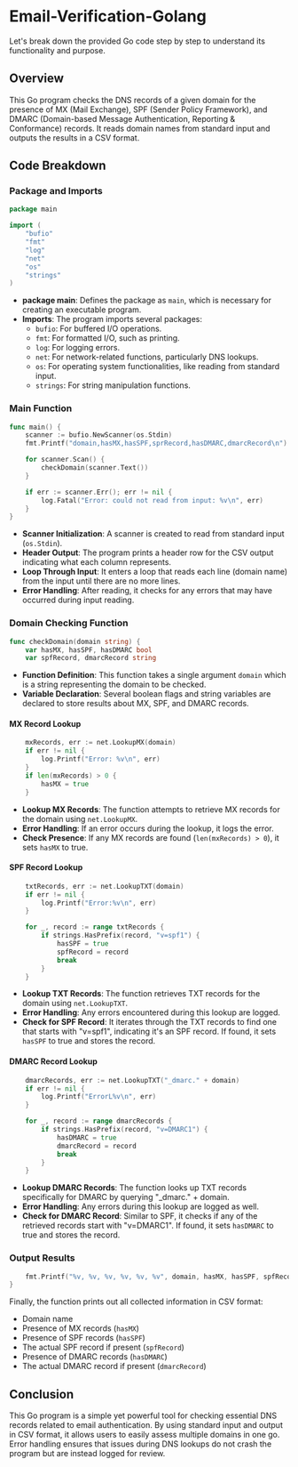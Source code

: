 # Email-Verification-Golang


Let's break down the provided Go code step by step to understand its functionality and purpose.

## Overview

This Go program checks the DNS records of a given domain for the presence of MX (Mail Exchange), SPF (Sender Policy Framework), and DMARC (Domain-based Message Authentication, Reporting & Conformance) records. It reads domain names from standard input and outputs the results in a CSV format.

## Code Breakdown

### Package and Imports

```go
package main

import (
	"bufio"
	"fmt"
	"log"
	"net"
	"os"
	"strings"
)
```

- **package main**: Defines the package as `main`, which is necessary for creating an executable program.
- **Imports**: The program imports several packages:
  - `bufio`: For buffered I/O operations.
  - `fmt`: For formatted I/O, such as printing.
  - `log`: For logging errors.
  - `net`: For network-related functions, particularly DNS lookups.
  - `os`: For operating system functionalities, like reading from standard input.
  - `strings`: For string manipulation functions.

### Main Function

```go
func main() {
	scanner := bufio.NewScanner(os.Stdin)
	fmt.Printf("domain,hasMX,hasSPF,sprRecord,hasDMARC,dmarcRecord\n")

	for scanner.Scan() {
		checkDomain(scanner.Text())
	}

	if err := scanner.Err(); err != nil {
		log.Fatal("Error: could not read from input: %v\n", err)
	}
}
```

- **Scanner Initialization**: A scanner is created to read from standard input (`os.Stdin`).
- **Header Output**: The program prints a header row for the CSV output indicating what each column represents.
- **Loop Through Input**: It enters a loop that reads each line (domain name) from the input until there are no more lines.
- **Error Handling**: After reading, it checks for any errors that may have occurred during input reading.

### Domain Checking Function

```go
func checkDomain(domain string) {
	var hasMX, hasSPF, hasDMARC bool
	var spfRecord, dmarcRecord string
```

- **Function Definition**: This function takes a single argument `domain` which is a string representing the domain to be checked.
- **Variable Declaration**: Several boolean flags and string variables are declared to store results about MX, SPF, and DMARC records.

#### MX Record Lookup

```go
	mxRecords, err := net.LookupMX(domain)
	if err != nil {
		log.Printf("Error: %v\n", err)
	}
	if len(mxRecords) > 0 {
		hasMX = true
	}
```

- **Lookup MX Records**: The function attempts to retrieve MX records for the domain using `net.LookupMX`.
- **Error Handling**: If an error occurs during the lookup, it logs the error.
- **Check Presence**: If any MX records are found (`len(mxRecords) > 0`), it sets `hasMX` to true.

#### SPF Record Lookup

```go
	txtRecords, err := net.LookupTXT(domain)
	if err != nil {
		log.Printf("Error:%v\n", err)
	}

	for _, record := range txtRecords {
		if strings.HasPrefix(record, "v=spf1") {
			hasSPF = true
			spfRecord = record
			break
		}
	}
```

- **Lookup TXT Records**: The function retrieves TXT records for the domain using `net.LookupTXT`.
- **Error Handling**: Any errors encountered during this lookup are logged.
- **Check for SPF Record**: It iterates through the TXT records to find one that starts with "v=spf1", indicating it's an SPF record. If found, it sets `hasSPF` to true and stores the record.

#### DMARC Record Lookup

```go
	dmarcRecords, err := net.LookupTXT("_dmarc." + domain)
	if err != nil {
		log.Printf("ErrorL%v\n", err)
	}

	for _, record := range dmarcRecords {
		if strings.HasPrefix(record, "v=DMARC1") {
			hasDMARC = true
			dmarcRecord = record
			break
		}
	}
```

- **Lookup DMARC Records**: The function looks up TXT records specifically for DMARC by querying "_dmarc." + domain.
- **Error Handling**: Any errors during this lookup are logged as well.
- **Check for DMARC Record**: Similar to SPF, it checks if any of the retrieved records start with "v=DMARC1". If found, it sets `hasDMARC` to true and stores the record.

### Output Results

```go
	fmt.Printf("%v, %v, %v, %v, %v, %v", domain, hasMX, hasSPF, spfRecord, hasDMARC, dmarcRecord)
}
```

Finally, the function prints out all collected information in CSV format:
- Domain name
- Presence of MX records (`hasMX`)
- Presence of SPF records (`hasSPF`)
- The actual SPF record if present (`spfRecord`)
- Presence of DMARC records (`hasDMARC`)
- The actual DMARC record if present (`dmarcRecord`)

## Conclusion

This Go program is a simple yet powerful tool for checking essential DNS records related to email authentication. By using standard input and output in CSV format, it allows users to easily assess multiple domains in one go. Error handling ensures that issues during DNS lookups do not crash the program but are instead logged for review.
